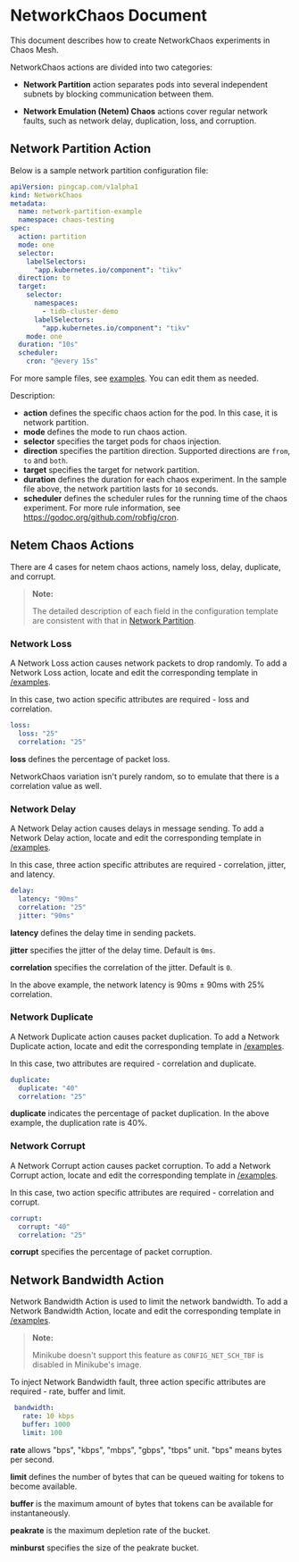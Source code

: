 # NetworkChaos Document

This document describes how to create NetworkChaos experiments in Chaos Mesh.

NetworkChaos actions are divided into two categories:

- **Network Partition** action separates pods into several independent subnets by blocking communication between them.

- **Network Emulation (Netem) Chaos** actions cover regular network faults, such as network delay, duplication, loss, and corruption.

## Network Partition Action

Below is a sample network partition configuration file:

```yaml
apiVersion: pingcap.com/v1alpha1
kind: NetworkChaos
metadata:
  name: network-partition-example
  namespace: chaos-testing
spec:
  action: partition
  mode: one
  selector:
    labelSelectors:
      "app.kubernetes.io/component": "tikv"
  direction: to
  target:
    selector:
      namespaces:
        - tidb-cluster-demo
      labelSelectors:
        "app.kubernetes.io/component": "tikv"
    mode: one
  duration: "10s"
  scheduler:
    cron: "@every 15s"
```

For more sample files, see [examples](../examples). You can edit them as needed.

Description:

* **action** defines the specific chaos action for the pod. In this case, it is network partition.
* **mode** defines the mode to run chaos action.
* **selector** specifies the target pods for chaos injection.
* **direction** specifies the partition direction. Supported directions are `from`, `to` and `both`.
* **target** specifies the target for network partition.
* **duration** defines the duration for each chaos experiment. In the sample file above, the network partition lasts for `10` seconds.
* **scheduler** defines the scheduler rules for the running time of the chaos experiment. For more rule information, see <https://godoc.org/github.com/robfig/cron>.

## Netem Chaos Actions

There are 4 cases for netem chaos actions, namely loss, delay, duplicate, and corrupt.

> **Note:**
>
> The detailed description of each field in the configuration template are consistent with that in [Network Partition](#network-partition-action).

### Network Loss

A Network Loss action causes network packets to drop randomly. To add a Network Loss action, locate and edit the corresponding template in [/examples](../examples/network-loss-example.yaml).

In this case, two action specific attributes are required - loss and correlation.

```yaml
loss:
  loss: "25"
  correlation: "25"
```

**loss** defines the percentage of packet loss.

NetworkChaos variation isn't purely random, so to emulate that there is a correlation value as well.

### Network Delay

A Network Delay action causes delays in message sending. To add a Network Delay action, locate and edit the corresponding template in [/examples](../examples/network-delay-example.yaml).

In this case, three action specific attributes are required - correlation, jitter, and latency.

```yaml
delay:
  latency: "90ms"
  correlation: "25"
  jitter: "90ms"
```

**latency** defines the delay time in sending packets.

**jitter** specifies the jitter of the delay time. Default is `0ms`.

**correlation** specifies the correlation of the jitter. Default is `0`.

In the above example, the network latency is 90ms ± 90ms with 25% correlation.

### Network Duplicate

A Network Duplicate action causes packet duplication. To add a Network Duplicate action, locate and edit the corresponding template in [/examples](../examples/network-duplicate-example.yaml).

In this case, two attributes are required - correlation and duplicate.

```yaml
duplicate:
  duplicate: "40"
  correlation: "25"
```

**duplicate** indicates the percentage of packet duplication. In the above example, the duplication rate is 40%.

### Network Corrupt

A Network Corrupt action causes packet corruption. To add a Network Corrupt action, locate and edit the corresponding template in [/examples](../examples/network-corrupt-example.yaml).

In this case, two action specific attributes are required - correlation and corrupt.

```yaml
corrupt:
  corrupt: "40"
  correlation: "25"
```

**corrupt** specifies the percentage of packet corruption.

## Network Bandwidth Action

Network Bandwidth Action is used to limit the network bandwidth. To add a Network Bandwidth Action, locate and edit the corresponding template in [/examples](../examples/network-bandwidth-example.yaml).

> **Note:**
>
> Minikube doesn't support this feature as `CONFIG_NET_SCH_TBF` is disabled in Minikube's image.

To inject Network Bandwidth fault, three action specific attributes are required - rate, buffer and limit.

```yaml
 bandwidth:
   rate: 10 kbps
   buffer: 1000
   limit: 100
```

**rate** allows "bps", "kbps", "mbps", "gbps", "tbps" unit. "bps" means bytes per second.

**limit** defines the number of bytes that can be queued waiting for tokens to become available.

**buffer** is the maximum amount of bytes that tokens can be available for instantaneously.

**peakrate** is the maximum depletion rate of the bucket.

**minburst** specifies the size of the peakrate bucket.
